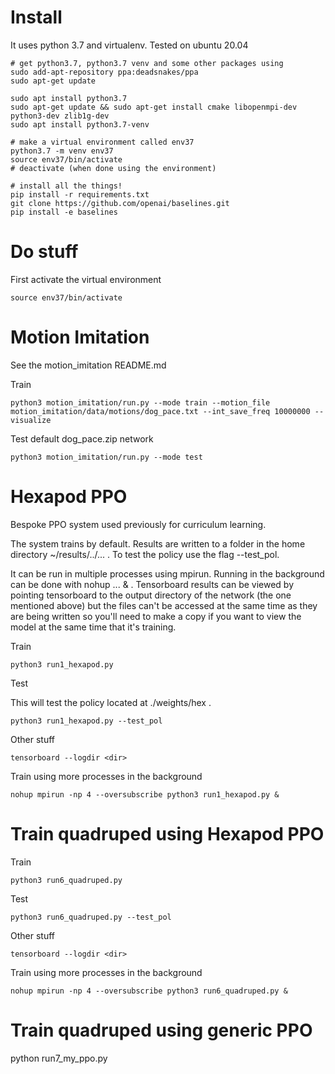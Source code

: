 # Install

It uses python 3.7 and virtualenv. Tested on ubuntu 20.04

    # get python3.7, python3.7 venv and some other packages using
    sudo add-apt-repository ppa:deadsnakes/ppa
    sudo apt-get update

    sudo apt install python3.7
    sudo apt-get update && sudo apt-get install cmake libopenmpi-dev python3-dev zlib1g-dev
    sudo apt install python3.7-venv

    # make a virtual environment called env37
    python3.7 -m venv env37
    source env37/bin/activate
    # deactivate (when done using the environment)

    # install all the things!
    pip install -r requirements.txt
    git clone https://github.com/openai/baselines.git
    pip install -e baselines





# Do stuff

First activate the virtual environment

    source env37/bin/activate




# Motion Imitation

See the motion_imitation README.md

Train

    python3 motion_imitation/run.py --mode train --motion_file motion_imitation/data/motions/dog_pace.txt --int_save_freq 10000000 --visualize

Test default dog_pace.zip network

    python3 motion_imitation/run.py --mode test



# Hexapod PPO

Bespoke PPO system used previously for curriculum learning.

The system trains by default.  Results are written to a folder in the home directory ~/results/../... .
To test the policy use the flag --test_pol.

It can be run in multiple processes using mpirun.  Running in the background can be done with nohup ... & .
Tensorboard results can be viewed by pointing tensorboard to the output directory of the network (the one mentioned above)
but the files can't be accessed at the same time as they are being written so you'll need to make a copy if you want
to view the model at the same time that it's training.

Train

    python3 run1_hexapod.py

Test

This will test the policy located at ./weights/hex .

    python3 run1_hexapod.py --test_pol


Other stuff

    tensorboard --logdir <dir>

Train using more processes in the background

    nohup mpirun -np 4 --oversubscribe python3 run1_hexapod.py &
    


# Train quadruped using Hexapod PPO


Train

    python3 run6_quadruped.py

Test

    python3 run6_quadruped.py --test_pol


Other stuff

    tensorboard --logdir <dir>

Train using more processes in the background

    nohup mpirun -np 4 --oversubscribe python3 run6_quadruped.py &



# Train quadruped using generic PPO

python run7_my_ppo.py






 